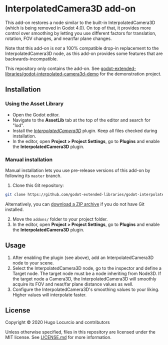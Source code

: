 # InterpolatedCamera3D add-on

This add-on restores a node similar to the built-in InterpolatedCamera3D
(which is being removed in Godot 4.0). On top of that, it provides more control
over smoothing by letting you use different factors for translation, rotation,
FOV changes, and near/far plane changes.

Note that this add-on is *not* a 100% compatible drop-in replacement to the
InterpolatedCamera3D node, as this add-on provides some features that are
backwards-incompatible.

This repository only contains the add-on. See
[godot-extended-libraries/godot-interpolated-camera3d-demo](https://github.com/godot-extended-libraries/godot-interpolated-camera3d-demo)
for the demonstration project.

## Installation

### Using the Asset Library

- Open the Godot editor.
- Navigate to the **AssetLib** tab at the top of the editor and search for
  "lod".
- Install the
  [*InterpolatedCamera3D*](https://godotengine.org/asset-library/asset/739)
  plugin. Keep all files checked during installation.
- In the editor, open **Project > Project Settings**, go to **Plugins**
  and enable the **InterpolatedCamera3D** plugin.

### Manual installation

Manual installation lets you use pre-release versions of this add-on by following its
`master` branch.

1. Clone this Git repository:

```bash
git clone https://github.com/godot-extended-libraries/godot-interpolated-camera3d.git
```

Alternatively, you can
[download a ZIP archive](https://github.com/godot-extended-libraries/godot-interpolated-camera3d/archive/master.zip)
if you do not have Git installed.

2. Move the `addons/` folder to your project folder.
3. In the editor, open **Project > Project Settings**, go to **Plugins**
   and enable the **InterpolatedCamera3D** plugin.

## Usage

1. After enabling the plugin (see above), add an InterpolatedCamera3D node
   to your scene.
2. Select the InterpolatedCamera3D node, go to the inspector and define a Target node.
   The target node must be a node inheriting from Node3D. If the target node a Camera3D,
   the InterpolatedCamera3D will smoothly acquire its FOV and near/far plane distance values
   as well.
3. Configure the InterpolatedCamera3D's smoothing values to your liking.
   Higher values will interpolate faster.

## License

Copyright © 2020 Hugo Locurcio and contributors

Unless otherwise specified, files in this repository are licensed under the
MIT license. See [LICENSE.md](LICENSE.md) for more information.
